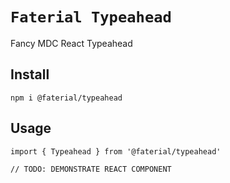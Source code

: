 # `Faterial Typeahead`

Fancy MDC React Typeahead

## Install

```
npm i @faterial/typeahead
```

## Usage

```
import { Typeahead } from '@faterial/typeahead'

// TODO: DEMONSTRATE REACT COMPONENT
```
